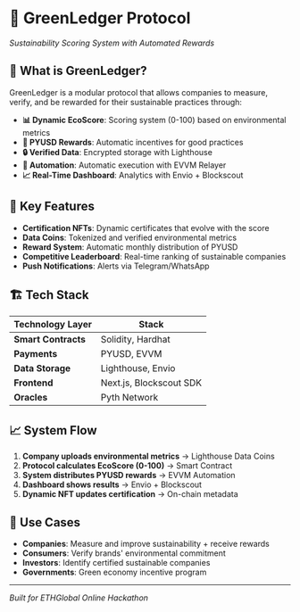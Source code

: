 # 🌿 GreenLedger Protocol

*Sustainability Scoring System with Automated Rewards*

## 🎯 What is GreenLedger?

GreenLedger is a modular protocol that allows companies to measure, verify, and be rewarded for their sustainable practices through:

- **📊 Dynamic EcoScore**: Scoring system (0-100) based on environmental metrics
- **🎁 PYUSD Rewards**: Automatic incentives for good practices
- **🔒 Verified Data**: Encrypted storage with Lighthouse
- **🤖 Automation**: Automatic execution with EVVM Relayer
- **📈 Real-Time Dashboard**: Analytics with Envio + Blockscout

## 🚀 Key Features

- **Certification NFTs**: Dynamic certificates that evolve with the score
- **Data Coins**: Tokenized and verified environmental metrics
- **Reward System**: Automatic monthly distribution of PYUSD
- **Competitive Leaderboard**: Real-time ranking of sustainable companies
- **Push Notifications**: Alerts via Telegram/WhatsApp

## 🏗️ Tech Stack

| Technology Layer | Stack |
|------------------|-------|
| **Smart Contracts** | Solidity, Hardhat |
| **Payments** | PYUSD, EVVM |
| **Data Storage** | Lighthouse, Envio |
| **Frontend** | Next.js, Blockscout SDK |
| **Oracles** | Pyth Network |

## 📈 System Flow

1. **Company uploads environmental metrics** → Lighthouse Data Coins
2. **Protocol calculates EcoScore (0-100)** → Smart Contract
3. **System distributes PYUSD rewards** → EVVM Automation
4. **Dashboard shows results** → Envio + Blockscout
5. **Dynamic NFT updates certification** → On-chain metadata

## 🎯 Use Cases

- **Companies**: Measure and improve sustainability + receive rewards
- **Consumers**: Verify brands' environmental commitment
- **Investors**: Identify certified sustainable companies
- **Governments**: Green economy incentive program

---

*Built for ETHGlobal Online Hackathon*
